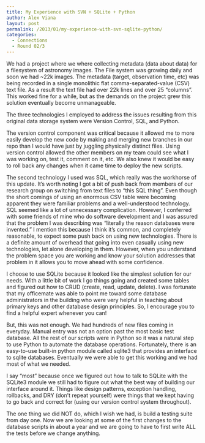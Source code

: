 ```yaml
---
title: My Experience with SVN + SQLite + Python
author: Alex Viana
layout: post
permalink: /2013/01/my-experience-with-svn-sqlite-python/
categories:
  - Connections
  - Round 02/3
---
```

We had a project where we where collecting metadata (data about data) for a filesystem of astronomy images. The File system was growing daily and soon we had ~22k images. The metadata (target, observation time, etc) was being recorded in a single monolithic flat comma-separated-value (CSV) text file. As a result the text file had over 22k lines and over 25 &#8220;columns&#8221;. This worked fine for a while, but as the demands on the project grew this solution eventually become unmanageable.

The three technologies I employed to address the issues resulting from this original data storage system were Version Control, SQL, and Python.

The version control component was critical because it allowed me to more easily develop the new code by making and merging new branches in our repo than I would have just by juggling physically distinct files. Using version control allowed the other members on my team could see what I was working on, test it, comment on it, etc. We also knew it would be easy to roll back any changes when it came time to deploy the new scripts.

The second technology I used was SQL, which really was the workhorse of this update. It&#8217;s worth noting I got a bit of push back from members of our research group on switching from text files to &#8220;this SQL thing&#8221;. Even though the short comings of using an enormous CSV table were becoming apparent they were familiar problems and a well-understood technology. SQL seemed like a lot of unnecessary complication. However, I conferred with some friends of mine who do software development and I was assured that the problem I was describing was &#8220;literally the reason databases were invented.&#8221; I mention this because I think it&#8217;s common, and completely reasonable, to expect some push back on using new technologies. There is a definite amount of overhead that going into even casually using new technologies, let alone developing in them. However, when you understand the problem space you are working and know your solution addresses that problem in it allows you to move ahead with some confidence.

I choose to use SQLite because it looked like the simplest solution for our needs. With a little bit of work I go things going and created some tables and figured out how to CRUD (create, read, update, delete). I was fortunate that my officemate was able to point me toward some database administrators in the building who were very helpful in teaching about primary keys and other database design principles. So, I encourage you to find a helpful expert whenever you can!

But, this was not enough. We had hundreds of new files coming in everyday. Manual entry was not an option past the most basic test database. All the rest of our scripts were in Python so it was a natural step to use Python to automate the database operations. Fortunately, there is an easy-to-use built-in python module called sqlite3 that provides an interface to sqlite databases. Eventually we were able to get this working and we had most of what we needed. 

I say &#8220;most&#8221; because once we figured out how to talk to SQLite with the SQLite3 module we still had to figure out what the best way of building our interface around it. Things like design patterns, exception handling, rollbacks, and DRY (don&#8217;t repeat yourself) were things that we kept having to go back and correct for (using our version control system throughout). 

The one thing we did NOT do, which I wish we had, is build a testing suite from day one. Now we are looking at some of the first changes to the database scripts in about a year and we are going to have to first write ALL the tests before we change anything.